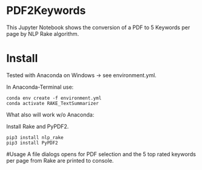 # PDF2Keywords
This Jupyter Notebook shows the conversion of a PDF to 5 Keywords per page by NLP Rake algorithm.
 
 # Install
 
 Tested with Anaconda on Windows -> see environment.yml. 
 
 In Anaconda-Terminal use:
 
 ```
 conda env create -f environment.yml
 conda activate RAKE_TextSummarizer
 ```
  
 What also will work w/o Anaconda: 
 
 Install Rake and PyPDF2.
 
 ```
 pip3 install nlp_rake
 pip3 install PyPDF2
 ```
 
 #Usage
 A file dialogs opens for PDF selection and the 5 top rated keywords per page from Rake are printed to console. 
